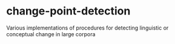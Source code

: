 change-point-detection
======================

Various implementations of procedures for detecting linguistic or conceptual change in large corpora
